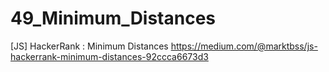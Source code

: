 # 49_Minimum_Distances
[JS] HackerRank : Minimum Distances
https://medium.com/@marktbss/js-hackerrank-minimum-distances-92ccca6673d3
